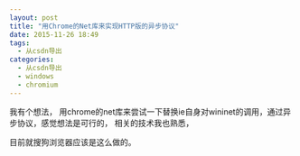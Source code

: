 ```yaml
---
layout: post
title: "用Chrome的Net库来实现HTTP版的异步协议"
date: 2015-11-26 18:49
tags: 
  - 从csdn导出
categories: 
  - 从csdn导出
  - windows
  - chromium
---
```


我有个想法， 用chrome的net库来尝试一下替换ie自身对wininet的调用，通过异步协议，感觉想法是可行的， 相关的技术我也熟悉，

目前就搜狗浏览器应该是这么做的。

